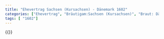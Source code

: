 ```yaml
---
title: "Ehevertrag Sachsen (Kursachsen) - Dänemark 1602"
categories: ["Ehevertrag", "Bräutigam:Sachsen (Kursachsen)", "Braut: Dänemark", "Eheschließung vollzogen?:Ja", "verschiedenkonfessionelle Ehe?:Nein", "Dynastie Bräutigam:Wettin (Albertiner)", "Akteur Bräutigam:Wettin (Albertiner)", "Akteur Braut:Oldenburg (Dänemark)", "Textbezug?:nein", "Ständisch?:nein", "Ratifikation?:nein", "Sonstiges?:nein", "Bräutigam:Sachsen (Kursachsen)", "Braut: Dänemark"]
tags: [ "1602"]
---
```

<!--more-->
{{<v137>}}